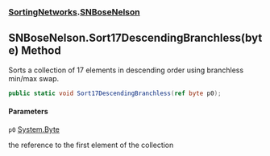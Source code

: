 ### [SortingNetworks](SortingNetworks.md 'SortingNetworks').[SNBoseNelson](SortingNetworks.SNBoseNelson.md 'SortingNetworks.SNBoseNelson')

## SNBoseNelson.Sort17DescendingBranchless(byte) Method

Sorts a collection of 17 elements in descending order using branchless min/max swap.

```csharp
public static void Sort17DescendingBranchless(ref byte p0);
```
#### Parameters

<a name='SortingNetworks.SNBoseNelson.Sort17DescendingBranchless(byte).p0'></a>

`p0` [System.Byte](https://docs.microsoft.com/en-us/dotnet/api/System.Byte 'System.Byte')

the reference to the first element of the collection